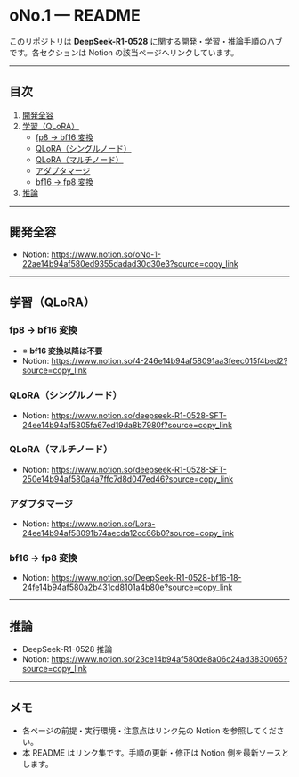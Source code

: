 # oNo.1 — README

このリポジトリは **DeepSeek-R1-0528** に関する開発・学習・推論手順のハブです。各セクションは Notion の該当ページへリンクしています。

---

## 目次

1. [開発全容](#開発全容)
2. [学習（QLoRA）](#学習qlora)
   - [fp8 → bf16 変換](#fp8--bf16-変換)
   - [QLoRA（シングルノード）](#qloraシングルノード)
   - [QLoRA（マルチノード）](#qloraマルチノード)
   - [アダプタマージ](#アダプタマージ)
   - [bf16 → fp8 変換](#bf16--fp8-変換)
3. [推論](#推論)

---

## 開発全容
- Notion: <https://www.notion.so/oNo-1-22ae14b94af580ed9355dadad30d30e3?source=copy_link>

---

## 学習（QLoRA）

### fp8 → bf16 変換
- ※ **bf16 変換以降は不要**
- Notion: <https://www.notion.so/4-246e14b94af58091aa3feec015f4bed2?source=copy_link>

### QLoRA（シングルノード）
- Notion: <https://www.notion.so/deepseek-R1-0528-SFT-24ee14b94af5805fa67ed19da8b7980f?source=copy_link>

### QLoRA（マルチノード）
- Notion: <https://www.notion.so/deepseek-R1-0528-SFT-250e14b94af580a4a7ffc7d8d047ed46?source=copy_link>

### アダプタマージ
- Notion: <https://www.notion.so/Lora-24ee14b94af58091b74aecda12cc66b0?source=copy_link>

### bf16 → fp8 変換
- Notion: <https://www.notion.so/DeepSeek-R1-0528-bf16-18-24fe14b94af580a2b431cd8101a4b80e?source=copy_link>

---

## 推論
- DeepSeek-R1-0528 推論
- Notion: <https://www.notion.so/23ce14b94af580de8a06c24ad3830065?source=copy_link>

---

## メモ
- 各ページの前提・実行環境・注意点はリンク先の Notion を参照してください。
- 本 README はリンク集です。手順の更新・修正は Notion 側を最新ソースとします。
